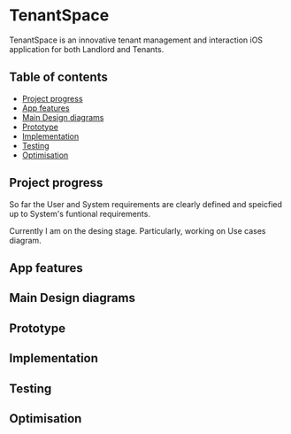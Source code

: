 # TenantSpace
TenantSpace is an innovative tenant management and interaction iOS application for both Landlord and Tenants. 

## Table of contents
- [Project progress](##Project_progress)
- [App features](##App_features)
- [Main Design diagrams](##Main_Design_diagrams)
- [Prototype](##Prototype)
- [Implementation](##Implementation)
- [Testing](##Testing)
- [Optimisation](##Optimisation)

## Project progress
So far the User and System requirements are clearly defined and speicfied up to System's funtional requirements.

Currently I am on the desing stage. Particularly, working on Use cases diagram.  

## App features
## Main Design diagrams
## Prototype
## Implementation
## Testing
## Optimisation
